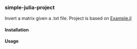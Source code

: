 ### simple-julia-project
Invert a matrix given a .txt file. Project is based on 
[Example.jl](https://github.com/JuliaLang/Example.jl)


#### Installation


#### Usage


